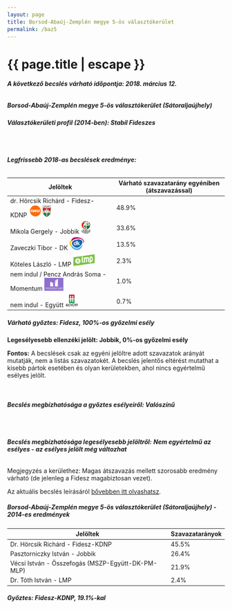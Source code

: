 ```yaml
---
layout: page
title: Borsod-Abaúj-Zemplén megye 5-ös választókerület
permalink: /baz5
---
```


<h1 class="page-title">{{ page.title | escape }}</h1>

<div class="section">
    <div class="row">
          <div class="col s12"><h6><span><strong>A következő becslés várható időpontja: 2018. március 12.</strong></span></h6>
		  <h5>Borsod-Abaúj-Zemplén megye 5-ös választókerület (Sátoraljaújhely)</h5>
<h6><strong>Választókerületi profil (2014-ben): <span id="profil">Stabil Fideszes</span></strong></h6>
<br/>
<h6><strong>Legfrissebb 2018-as becslések eredménye:</strong></h6>
<table class="striped">
              <thead>
                <tr>
                    <th>Jelöltek</th>
                    <th>Várható szavazatarány egyéniben (átszavazással)</th>
                </tr>
              </thead>
              <tbody>
             <tr>
                  <td>dr. Hörcsik Richárd - Fidesz-KDNP <img src="images/fideszkdnp_logo.png" style="width:55px;height:30px;"></td>
				  <td id="id_fidesz">48.9%</td>
			</tr>
			<tr><td>Mikola Gergely - Jobbik <img src="images/jobbik_logo.png" style="width:23px;height:30px;"></td><td id="id_jobbik">33.6%</td></tr>
<tr>
                  <td>Zaveczki Tibor - DK <img src="images/dk_logo.png" style="width:34px;height:30px;"></td>
				  <td id="id_baloldal">13.5%</td>
			</tr>
			<tr>
                  <td>Köteles László - LMP <img src="images/lmp_logo.png" style="width:52px;height:30px;"></td>
				  <td id="lmp">2.3%</td>
			</tr>
			<tr>
				  <td>nem indul / Pencz András Soma - Momentum <img src="images/momentum_logo.png" style="width:44px;height:30px;"></td>
				  <td id="id_momentum">1.0%</td>
			</tr>
<tr>
<td>nem indul -  Együtt <img src="images/egyutt_logo.png" style="width:31px;height:30px;"></td>
<td id="id_egyutt">0.7%</td>
</tr>                
              </tbody>
            </table>
			<h5>Várható győztes: <span id="gyoztes">Fidesz, </span><span id="esely">100%</span><span>-os győzelmi esély</span></h5>
			<p><strong>Legesélyesebb ellenzéki jelölt: <span id="masodik">Jobbik, </span><span id="esely2">0%</span><span>-os győzelmi esély</span></strong></p>
			
<p><strong>Fontos:</strong> A becslések csak az egyéni jelöltre adott szavazatok arányát mutatják, nem a listás szavazatokét. A becslés jelentős eltérést mutathat a kisebb pártok esetében és olyan kerületekben, ahol nincs egyértelmű esélyes jelölt.</p>
<br/>
			<h6><strong>Becslés megbízhatósága a győztes esélyeiről: Valószínű</strong> </h6>
<br/><h6><strong>Becslés megbízhatósága legesélyesebb jelöltről:</strong> <strong><span id="biztos_jelolt">Nem egyértelmű az esélyes - az esélyes jelölt még változhat</span></strong></h6>
<p>Megjegyzés a kerülethez: Magas átszavazás mellett szorosabb eredmény várható (de jelenleg a Fidesz magabiztosan vezet).</p>
<p>Az aktuális becslés leírásáról <a href="../metodologia#0305">bővebben itt olvashatsz</a>.</p>
          </div>
    </div>
</div>

<div class="section">
    <div class="row">
          <div class="col s12">
		  <h5>Borsod-Abaúj-Zemplén megye 5-ös választókerület (Sátoraljaújhely) - 2014-es eredmények</h5>
            <table class="striped">
              <thead>
                <tr>
                    <th>Jelöltek</th>
                    <th>Szavazatarányok</th>
                </tr>
              </thead>
              <tbody>
			  <tr>
                  <td>Dr. Hörcsik Richárd - Fidesz-KDNP</td>
				  <td>45.5%</td>
			  </tr>
			  <tr>
			      <td>Pasztorniczky István - Jobbik</td>
				  <td>26.4%</td>
			  </tr>
			  <tr>
				  <td>Vécsi István - Összefogás (MSZP-Együtt-DK-PM-MLP)</td>
				  <td>21.9%</td>
			</tr>
			<tr>
				  <td>Dr. Tóth István - LMP</td>
				  <td>2.4%</td>
			</tr>                
              </tbody>
            </table>
			<h5>Győztes: Fidesz-KDNP, 19.1%-kal</h5>
          </div>
    </div>
</div>
